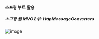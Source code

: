 #### 스프링 부트 활용
##### 스프링 웹 MVC 2부: HttpMessageConverters

![image](https://user-images.githubusercontent.com/40969203/109654261-57ee7e00-7ba5-11eb-8428-9986d3cd50f6.png)
